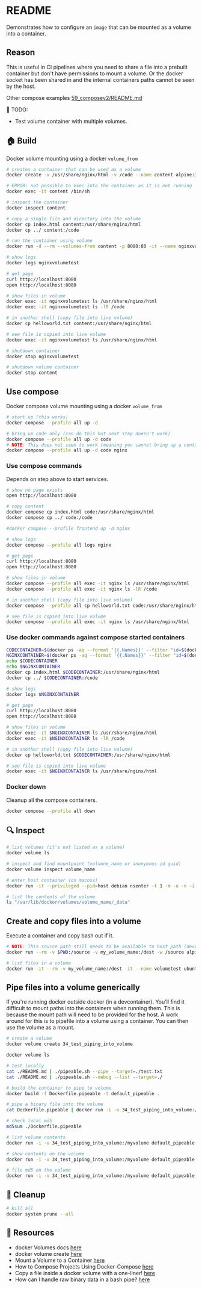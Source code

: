 # README

Demonstrates how to configure an `image` that can be mounted as a volume into a container.  

## Reason

This is useful in CI pipelines where you need to share a file into a prebuilt container but don't have permissions to mount a volume.  Or the docker socket has been shared in and the internal containers paths cannot be seen by the host.  

Other compose examples [59_composev2/README.md](59_composev2/README.md)  

📝 TODO:

* Test volume container with multiple volumes.

## 🏠 Build

Docker volume mounting using a docker `volume_from`  

```sh
# creates a container that can be used as a volume
docker create -v /usr/share/nginx/html -v /code --name content alpine:3.4 /bin/true

# ERROR: not possible to exec into the container as it is not running
docker exec -it content /bin/sh  

# inspect the container
docker inspect content

# copy a single file and directory into the volume
docker cp index.html content:/usr/share/nginx/html
docker cp ../ content:/code 

# run the container using volume
docker run -d --rm --volumes-from content -p 8080:80 -it --name nginxvolumetest nginx:1.21.1 

# show logs 
docker logs nginxvolumetest

# get page
curl http://localhost:8080
open http://localhost:8080

# show files in volume
docker exec -it nginxvolumetest ls /usr/share/nginx/html
docker exec -it nginxvolumetest ls -lR /code

# in another shell (copy file into live volume)
docker cp helloworld.txt content:/usr/share/nginx/html

# see file is copied into live volume
docker exec -it nginxvolumetest ls /usr/share/nginx/html

# shutdown container
docker stop nginxvolumetest

# shutdown volume container
docker stop content 
```

## Use compose

Docker compose volume mounting using a docker `volume_from`  

```sh
# start up (this works)
docker compose --profile all up -d 

# bring up code only (can do this but next step doesn't work)
docker compose --profile all up -d code  
# NOTE: This does not seem to work (meaning you cannot bring up a container later)
docker compose --profile all up -d code nginx
```

### Use compose commands

Depends on step above to start services.  

```sh
# show no page exists
open http://localhost:8080

# copy content
docker compose cp index.html code:/usr/share/nginx/html
docker compose cp ../ code:/code 

#docker compose --profile frontend up -d nginx

# show logs
docker compose --profile all logs nginx  

# get page
curl http://localhost:8080
open http://localhost:8080

# show files in volume
docker compose --profile all exec -it nginx ls /usr/share/nginx/html
docker compose --profile all exec -it nginx ls -lR /code

# in another shell (copy file into live volume)
docker compose --profile all cp helloworld.txt code:/usr/share/nginx/html

# see file is copied into live volume
docker compose --profile all exec -it nginx ls /usr/share/nginx/html
```

### Use docker commands against compose started containers

```sh
CODECONTAINER=$(docker ps -aq --format '{{.Names}}' --filter "id=$(docker compose --profile all ps code -q)")  
NGINXCONTAINER=$(docker ps -aq --format '{{.Names}}' --filter "id=$(docker compose --profile all ps nginx -q)")  
echo $CODECONTAINER
echo $NGINXCONTAINER
docker cp index.html $CODECONTAINER:/usr/share/nginx/html
docker cp ../ $CODECONTAINER:/code 

# show logs 
docker logs $NGINXCONTAINER

# get page
curl http://localhost:8080
open http://localhost:8080

# show files in volume
docker exec -it $NGINXCONTAINER ls /usr/share/nginx/html
docker exec -it $NGINXCONTAINER ls -lR /code

# in another shell (copy file into live volume)
docker cp helloworld.txt $CODECONTAINER:/usr/share/nginx/html

# see file is copied into live volume
docker exec -it $NGINXCONTAINER ls /usr/share/nginx/html
```

### Docker down

Cleanup all the compose containers.  

```sh
docker compose --profile all down     
```

## 🔍 Inspect

```sh
# list volumes (it's not listed as a volume)
docker volume ls    

# inspect and find mountpoint (volumne_name or anonymous id guid)
docker volume inspect volume_name

# enter host container (on macosx)
docker run -it --privileged --pid=host debian nsenter -t 1 -m -u -n -i sh

# list the contents of the volume
ls "/var/lib/docker/volumes/volume_name/_data"
```

## Create and copy files into a volume

Execute a container and copy bash out if it.  

```sh
# NOTE: This source path still needs to be available to host path (devcontainer challenge)
docker run --rm -v $PWD:/source -v my_volume_name:/dest -w /source alpine cp index.html /dest

# list files in a volume
docker run -it --rm -v my_volume_name:/dest -it --name volumetest ubuntu:22.04 /bin/bash -c "ls -la /dest" 
```

## Pipe files into a volume generically

If you're running docker outside docker (in a devcontainer). You'll find it difficult to mount paths into the containers when running them. This is because the mount path will need to be provided for the host.
A work around for this is to pipefile into a volume using a container. You can then use the volume as a mount.  

```sh
# create a volume
docker volume create 34_test_piping_into_volume

docker volume ls

# test locally 
cat ./README.md | ./pipeable.sh --pipe --target=./test.txt
cat ./README.md | ./pipeable.sh --debug --list --target=./  

# build the container to pipe to volume
docker build -f Dockerfile.pipeable -t default_pipeable .

# pipe a binary file into the volume
cat Dockerfile.pipeable | docker run -i -v 34_test_piping_into_volume:/myvolume default_pipeable --pipe --target=/myvolume/test.txt

# check local md5
md5sum ./Dockerfile.pipeable 

# list volume contents
docker run -i -v 34_test_piping_into_volume:/myvolume default_pipeable --list --target=/myvolume

# show contents on the volume
docker run -i -v 34_test_piping_into_volume:/myvolume default_pipeable --show --target=/myvolume/test.txt

# file md5 on the volume
docker run -i -v 34_test_piping_into_volume:/myvolume default_pipeable --md5 --target=/myvolume/test.txt
```

## 🧼 Cleanup

```sh
# kill all
docker system prune --all 
```

## 👀 Resources

* docker Volumes docs [here](https://docs.docker.com/storage/volumes/)
* docker volume create [here](https://docs.docker.com/engine/reference/commandline/volume_create/)
* Mount a Volume to a Container [here](https://earthly.dev/blog/docker-volumes/#mount-a-volume-to-a-container)
* How to Compose Projects Using Docker-Compose [here](https://www.freecodecamp.org/news/the-docker-handbook/#how-to-compose-projects-using-docker-compose)
* Copy a file inside a docker volume with a one-liner! [here](https://levelup.gitconnected.com/copy-a-file-inside-a-docker-volume-with-a-one-liner-e6fb71e2e4ae)
* How can I handle raw binary data in a bash pipe? [here](https://unix.stackexchange.com/questions/19043/how-can-i-handle-raw-binary-data-in-a-bash-pipe)  
